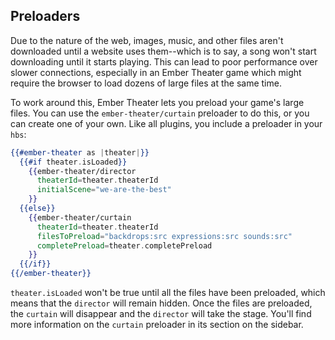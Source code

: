 ## Preloaders

Due to the nature of the web, images, music, and other files aren't downloaded until a website uses them--which is to say, a song won't start downloading until it starts playing. This can lead to poor performance over slower connections, especially in an Ember Theater game which might require the browser to load dozens of large files at the same time.

To work around this, Ember Theater lets you preload your game's large files. You can use the `ember-theater/curtain` preloader to do this, or you can create one of your own. Like all plugins, you include a preloader in your `hbs`:

```hbs
{{#ember-theater as |theater|}}
  {{#if theater.isLoaded}}
    {{ember-theater/director
      theaterId=theater.theaterId
      initialScene="we-are-the-best"
    }}
  {{else}}
    {{ember-theater/curtain
      theaterId=theater.theaterId
      filesToPreload="backdrops:src expressions:src sounds:src"
      completePreload=theater.completePreload
    }}
  {{/if}}
{{/ember-theater}}
```

`theater.isLoaded` won't be true until all the files have been preloaded, which means that the `director` will remain hidden. Once the files are preloaded, the `curtain` will disappear and the `director` will take the stage. You'll find more information on the `curtain` preloader in its section on the sidebar.
